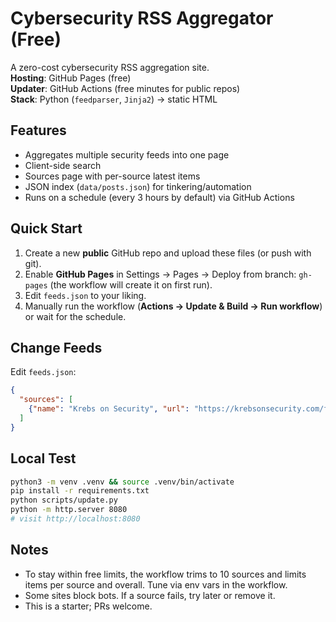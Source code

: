 # Cybersecurity RSS Aggregator (Free)

A zero-cost cybersecurity RSS aggregation site.  
**Hosting**: GitHub Pages (free)  
**Updater**: GitHub Actions (free minutes for public repos)  
**Stack**: Python (`feedparser`, `Jinja2`) → static HTML

## Features
- Aggregates multiple security feeds into one page
- Client-side search
- Sources page with per-source latest items
- JSON index (`data/posts.json`) for tinkering/automation
- Runs on a schedule (every 3 hours by default) via GitHub Actions

## Quick Start
1. Create a new **public** GitHub repo and upload these files (or push with git).
2. Enable **GitHub Pages** in Settings → Pages → Deploy from branch: `gh-pages` (the workflow will create it on first run).
3. Edit `feeds.json` to your liking.
4. Manually run the workflow (**Actions → Update & Build → Run workflow**) or wait for the schedule.

## Change Feeds
Edit `feeds.json`:
```json
{
  "sources": [
    {"name": "Krebs on Security", "url": "https://krebsonsecurity.com/feed/", "category": "General"}
  ]
}
```

## Local Test
```bash
python3 -m venv .venv && source .venv/bin/activate
pip install -r requirements.txt
python scripts/update.py
python -m http.server 8080
# visit http://localhost:8080
```

## Notes
- To stay within free limits, the workflow trims to 10 sources and limits items per source and overall. Tune via env vars in the workflow.
- Some sites block bots. If a source fails, try later or remove it.
- This is a starter; PRs welcome.
